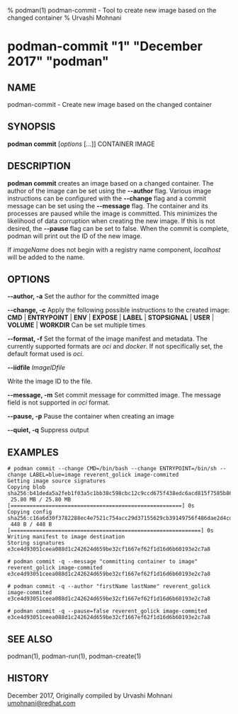 % podman(1) podman-commit - Tool to create new image based on the changed container
% Urvashi Mohnani
# podman-commit "1" "December 2017" "podman"

## NAME
podman\-commit - Create new image based on the changed container

## SYNOPSIS
**podman commit** [*options* [...]] CONTAINER IMAGE

## DESCRIPTION
**podman commit** creates an image based on a changed container. The author of the
image can be set using the **--author** flag. Various image instructions can be
configured with the **--change** flag and a commit message can be set using the
**--message** flag. The container and its processes are paused while the image is
committed. This minimizes the likelihood of data corruption when creating the new
image. If this is not desired, the **--pause** flag can be set to false. When the commit
is complete, podman will print out the ID of the new image.

If *imageName* does not begin with a registry name component, *localhost* will be added to the name.

## OPTIONS

**--author, -a**
Set the author for the committed image

**--change, -c**
Apply the following possible instructions to the created image:
**CMD** | **ENTRYPOINT** | **ENV** | **EXPOSE** | **LABEL** | **STOPSIGNAL** | **USER** | **VOLUME** | **WORKDIR**
Can be set multiple times

**--format, -f**
Set the format of the image manifest and metadata.  The currently supported formats are _oci_ and _docker_.  If
not specifically set, the default format used is _oci_.

**--iidfile** *ImageIDfile*

Write the image ID to the file.

**--message, -m**
Set commit message for committed image.  The message field is not supported in _oci_ format.

**--pause, -p**
Pause the container when creating an image

**--quiet, -q**
Suppress output

## EXAMPLES

```
# podman commit --change CMD=/bin/bash --change ENTRYPOINT=/bin/sh --change LABEL=blue=image reverent_golick image-commited
Getting image source signatures
Copying blob sha256:b41deda5a2feb1f03a5c1bb38c598cbc12c9ccd675f438edc6acd815f7585b86
 25.80 MB / 25.80 MB [======================================================] 0s
Copying config sha256:c16a6d30f3782288ec4e7521c754acc29d37155629cb39149756f486dae2d4cd
 448 B / 448 B [============================================================] 0s
Writing manifest to image destination
Storing signatures
e3ce4d93051ceea088d1c242624d659be32cf1667ef62f1d16d6b60193e2c7a8
```

```
# podman commit -q --message "committing container to image" reverent_golick image-commited
e3ce4d93051ceea088d1c242624d659be32cf1667ef62f1d16d6b60193e2c7a8
```

```
# podman commit -q --author "firstName lastName" reverent_golick image-commited
e3ce4d93051ceea088d1c242624d659be32cf1667ef62f1d16d6b60193e2c7a8
```

```
# podman commit -q --pause=false reverent_golick image-commited
e3ce4d93051ceea088d1c242624d659be32cf1667ef62f1d16d6b60193e2c7a8
```

## SEE ALSO
podman(1), podman-run(1), podman-create(1)

## HISTORY
December 2017, Originally compiled by Urvashi Mohnani <umohnani@redhat.com>
